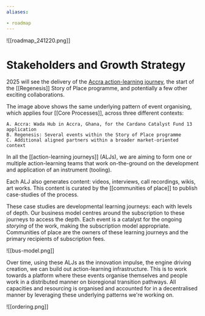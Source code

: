 ```yaml
---
aliases: 

- roadmap
---
```


![[roadmap_241220.png]]

# Stakeholders and Growth Strategy
2025 will see the delivery of the [Accra action-learning journey](https://cardano.ideascale.com/c/cardano/idea/131867), the start of the [[Regenesis]] Story of Place programme, and potentially a few other exciting collaborations. 

The image above shows the same underlying pattern of event organising, which applies four [[Core Processes]], across three different contexts:

	A. Accra: Wada Hub in Accra, Ghana, for the Cardano Catalyst Fund 13 application
	B. Regenesis: Several events within the Story of Place programme
	C. Additional aligned partners within a broader market-oriented context

In all the [[action-learning journeys]] (ALJs), we are aiming to form one or multiple action-learning teams that work on-the-ground on the development and application of an instrument (tooling). 

Each ALJ also generates content: videos, interviews, call recordings, wikis, art works. This content is curated by the [[communities of place]] to publish case-studies of the process. 

These case studies are developmental learning journeys: each with levels of depth. Our business model centres around the subscription to these journeys to access the depth. Each event is a catalyst for the ongoing *storying* of the work, making the subscription model appropriate. Communities of place are the owners of these learning journeys and the primary recipients of subscription fees. 

![[bus-model.png]]

Over time, using these ALJs as the innovation impulse, the engine driving creation, we can build out action-learning infrastructure. This is to work towards a platform where these events organise themselves and people work in a distributed manner on bioregional transition pathways. All capacities and resourcing is organised and accounted for in a decentralised manner by leveraging these underlying patterns we're working on.

![[ordering.png]]